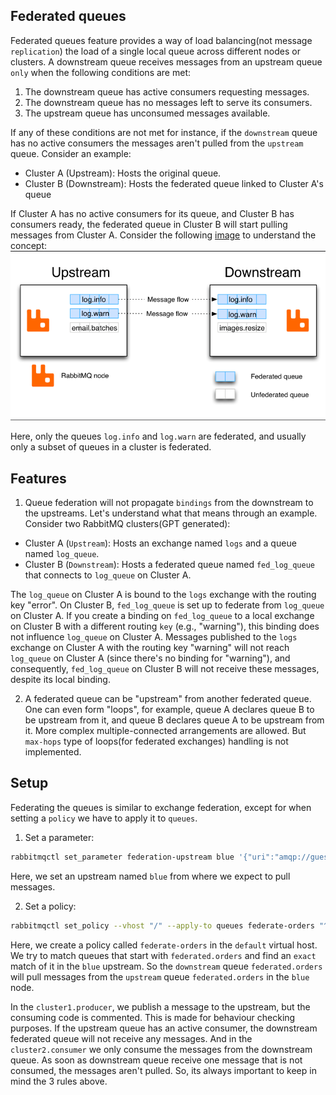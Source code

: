 ## Federated queues
Federated queues feature provides a way of load balancing(not message `replication`) the load of a single
local queue across different nodes or clusters. A downstream queue receives messages from an upstream 
queue `only` when the following conditions are met:
1) The downstream queue has active consumers requesting messages.
2) The downstream queue has no messages left to serve its consumers.
3) The upstream queue has unconsumed messages available.

If any of these conditions are not met for instance, if the `downstream` queue has no active consumers
the messages aren't pulled from the `upstream` queue.
Consider an example:
* Cluster A (Upstream): Hosts the original queue.
* Cluster B (Downstream): Hosts the federated queue linked to Cluster A's queue

If Cluster A has no active consumers for its queue, and Cluster B has consumers ready, the federated queue
in Cluster B will start pulling messages from Cluster A. Consider the following [image](https://www.rabbitmq.com/docs/federated-queues#overview) to understand the
concept:
![img.png](federated_queues.png)

Here, only the queues `log.info` and `log.warn` are federated, and usually only a
subset of queues in a cluster is federated.

## Features
1) Queue federation will not propagate `bindings` from the downstream to the upstreams. Let's understand
what that means through an example. Consider two RabbitMQ clusters(GPT generated):
* Cluster A (`Upstream`): Hosts an exchange named `logs` and a queue named `log_queue`.
* Cluster B (`Downstream`): Hosts a federated queue named `fed_log_queue` that connects to `log_queue` on Cluster A.
  
The `log_queue` on Cluster A is bound to the `logs` exchange with the routing key "error". On Cluster B,
`fed_log_queue` is set up to federate from `log_queue` on Cluster A. If you create a binding on
`fed_log_queue` to a local exchange on Cluster B with a different routing `key` (e.g., "warning"),
this binding does not influence `log_queue` on Cluster A. Messages published to the `logs` exchange on
Cluster A with the routing key "warning" will not reach `log_queue` on Cluster A
(since there's no binding for "warning"), and consequently, `fed_log_queue` on Cluster B will not
receive these messages, despite its local binding.

2) A federated queue can be "upstream" from another federated queue. One can even form "loops",
for example, queue A declares queue B to be upstream from it, and queue B declares queue A to be
upstream from it. More complex multiple-connected arrangements are allowed. But `max-hops` type of 
loops(for federated exchanges) handling is not implemented.

## Setup
Federating the queues is similar to exchange federation, except for when setting a `policy` we have to
apply it to `queues`. 
1) Set a parameter:
```bash
rabbitmqctl set_parameter federation-upstream blue '{"uri":"amqp://guest:guest@blue:5672"}'
```
Here, we set an upstream named `blue` from where we expect to pull messages.

2) Set a policy:
```bash
rabbitmqctl set_policy --vhost "/" --apply-to queues federate-orders "^federated\.orders$" '{"federation-upstream":"blue"}'
```
Here, we create a policy called `federate-orders` in the `default` virtual host. We try to match queues that start with
`federated.orders` and find an `exact` match of it in the `blue` upstream. So the `downstream` queue `federated.orders` will
pull messages from the `upstream` queue `federated.orders` in the `blue` node.

In the `cluster1.producer`, we publish a message to the upstream, but the consuming code is commented.
This is made for behaviour checking purposes. If the upstream queue has an active consumer, the downstream
federated queue will not receive any messages. And in the `cluster2.consumer` we only consume the messages
from the downstream queue. As soon as downstream queue receive one message that is not consumed, the messages
aren't pulled. So, its always important to keep in mind the 3 rules above.

